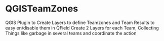 # QGISTeamZones
QGIS Plugin to Create Layers to define Teamzones and Team Results to easy en/disable them in QField
Create 2 Layers for each Team, Collecting Things like garbage in several teams and coordinate the action
